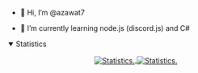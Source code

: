 - 👋 Hi, I’m @azawat7

- 🌱 I’m currently learning node.js (discord.js) and C#
 
  </div>

<details style="cursor: pointer;" open>
  <summary>Statistics</summary>
<p align=center>
<a href="https://github.com/im-a-panda-guy">
  <img align="center" src="https://github-readme-stats.vercel.app/api?username=im-a-panda-guy&show_icons=true&include_all_commits=true&show_icons=true&title_color=fff&theme=radical" alt="Statistics." />
  <img align="center" src="https://github-readme-stats.vercel.app/api/top-langs/?username=im-a-panda-guy&show_icons=true&show_icons=true&theme=radical" alt="Statistics." />
</a>
</p>
